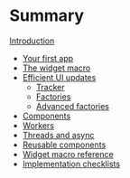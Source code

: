 # Summary

[Introduction](./introduction.md)

- [Your first app](./first_app.md)
- [The widget macro](./widget_macro.md)
- [Efficient UI updates](./efficient_ui.md)
  - [Tracker](./tracker.md)
  - [Factories](./factory.md)
  - [Advanced factories](./factory_advanced.md)
- [Components](./components.md)
- [Workers](./worker.md)
- [Threads and async](./threads_and_async.md)
- [Reusable components]()
- [Widget macro reference]()
- [Implementation checklists]()